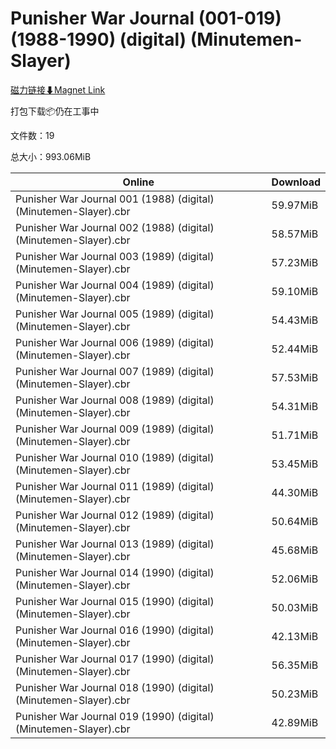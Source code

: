 # Punisher War Journal (001-019) (1988-1990) (digital) (Minutemen-Slayer)

[磁力链接⬇Magnet Link](magnet:?xt=urn:btih:2b5ffc9239728177e78a8b711162e57e66d7afc5&dn=Punisher%20War%20Journal%20%28001-019%29%20%281988-1990%29%20%28digital%29%20%28Minutemen-Slayer%29)

打包下载📦仍在工事中

文件数：19

总大小：993.06MiB

Online | Download
--- | ---
Punisher War Journal 001 (1988) (digital) (Minutemen-Slayer).cbr | 59.97MiB
Punisher War Journal 002 (1988) (digital) (Minutemen-Slayer).cbr | 58.57MiB
Punisher War Journal 003 (1989) (digital) (Minutemen-Slayer).cbr | 57.23MiB
Punisher War Journal 004 (1989) (digital) (Minutemen-Slayer).cbr | 59.10MiB
Punisher War Journal 005 (1989) (digital) (Minutemen-Slayer).cbr | 54.43MiB
Punisher War Journal 006 (1989) (digital) (Minutemen-Slayer).cbr | 52.44MiB
Punisher War Journal 007 (1989) (digital) (Minutemen-Slayer).cbr | 57.53MiB
Punisher War Journal 008 (1989) (digital) (Minutemen-Slayer).cbr | 54.31MiB
Punisher War Journal 009 (1989) (digital) (Minutemen-Slayer).cbr | 51.71MiB
Punisher War Journal 010 (1989) (digital) (Minutemen-Slayer).cbr | 53.45MiB
Punisher War Journal 011 (1989) (digital) (Minutemen-Slayer).cbr | 44.30MiB
Punisher War Journal 012 (1989) (digital) (Minutemen-Slayer).cbr | 50.64MiB
Punisher War Journal 013 (1989) (digital) (Minutemen-Slayer).cbr | 45.68MiB
Punisher War Journal 014 (1990) (digital) (Minutemen-Slayer).cbr | 52.06MiB
Punisher War Journal 015 (1990) (digital) (Minutemen-Slayer).cbr | 50.03MiB
Punisher War Journal 016 (1990) (digital) (Minutemen-Slayer).cbr | 42.13MiB
Punisher War Journal 017 (1990) (digital) (Minutemen-Slayer).cbr | 56.35MiB
Punisher War Journal 018 (1990) (digital) (Minutemen-Slayer).cbr | 50.23MiB
Punisher War Journal 019 (1990) (digital) (Minutemen-Slayer).cbr | 42.89MiB